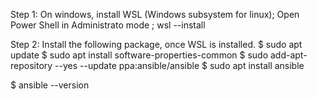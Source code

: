 Step 1: On windows, install WSL (Windows subsystem for linux); Open Power Shell in Administrato mode ; wsl --install 

Step 2: Install the following package, once WSL is installed.
$ sudo apt update
$ sudo apt install software-properties-common
$ sudo add-apt-repository --yes --update ppa:ansible/ansible
$ sudo apt install ansible

$ ansible --version 
